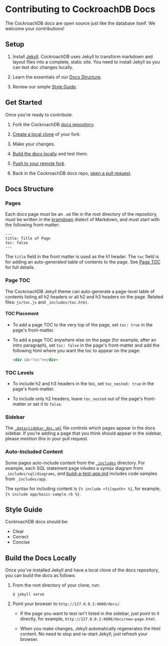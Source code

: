 # Contributing to CockroachDB Docs

The CockroachDB docs are open source just like the database itself. We welcome your contributions!

## Setup

1. Install [Jekyll](https://jekyllrb.com/docs/installation/). CockroachDB uses Jekyll to transform markdown and layout files into a complete, static site. You need to install Jekyll so you can test doc changes locally.
 
2. Learn the essentials of our [Docs Structure](#docs-structure). 

3. Review our simple [Style Guide](#style-guide).

## Get Started

Once you're ready to contribute:

1. Fork the CockroachDB [docs repository](https://github.com/cockroachdb/docs).

2. [Create a local clone](https://help.github.com/articles/cloning-a-repository/) of your fork.

3. Make your changes.

4. [Build the docs locally](#build-the-docs-locally) and test them.

5. [Push to your remote fork](https://help.github.com/articles/pushing-to-a-remote/).

6. Back in the CockroachDB docs repo, [open a pull request](https://github.com/cockroachdb/docs/pulls).

## Docs Structure

### Pages

Each docs page must be an `.md` file in the root directory of the repository, must be written in the [kramdown](http://kramdown.gettalong.org/quickref.html) dialect of Markdown, and must start with the following front-matter:

```
---
title: Title of Page
toc: false
---
```
 
The `title` field in the front matter is used as the h1 header. The `toc` field is for adding an auto-generated table of contents to the page. See [Page TOC](#page-toc) for full details.

### Page TOC 

The CockroachDB Jekyll theme can auto-generate a page-level table of contents listing all h2 headers or all h2 and h3 headers on the page. Related files: `js/toc.js` and `_includes/toc.html`. 

#### TOC Placement

-   To add a page TOC to the very top of the page, set `toc: true` in the page's front-matter.

-   To add a page TOC anywhere else on the page (for example, after an intro paragraph), set `toc: false` in the page's front-matter and add the following html where you want the toc to appear on the page:
    
    ``` html
    <div id="toc"></div>
    ```

### TOC Levels

- To include h2 and h3 headers in the toc, set `toc_nested: true` in the page's front-matter. 

- To include only h2 headers, leave `toc_nested` out of the page's front-matter or set it to `false`. 

### Sidebar

The [`_data/sidebar_doc.yml`](_data/sidebar_doc.yml) file controls which pages appear in the docs sidebar. If you're adding a page that you think should appear in the sidebar, please mention this in your pull request.

### Auto-Included Content

Some pages auto-include content from the [`_includes`](_includes) directory. For example, each SQL statement page inludes a syntax diagram from `_includes/sql/diagrams`, and [build-a-test-app.md](build-a-test-app.md) includes code samples from `_includes/app`.

The syntax for including content is `{% include <filepath> %}`, for example, `{% include app/basic-sample.rb %}`.

## Style Guide

CockroachDB docs should be:

- Clear 
- Correct 
- Concise 

## Build the Docs Locally

Once you've installed Jekyll and have a local clone of the docs repository, you can build the docs as follows:

1.  From the root directory of your clone, run:
    
    ``` shell
    $ jekyll serve
    ```

2.  Point your browser to `http://127.0.0.1:4000/docs/`.

    - If the page you want to test isn't listed in the sidebar, just point to it directly, for example, `http://127.0.0.1:4000/docs/new-page.html`.

    - When you make changes, Jekyll automatically regenerates the html content. No need to stop and re-start Jekyll; just refresh your browser.
